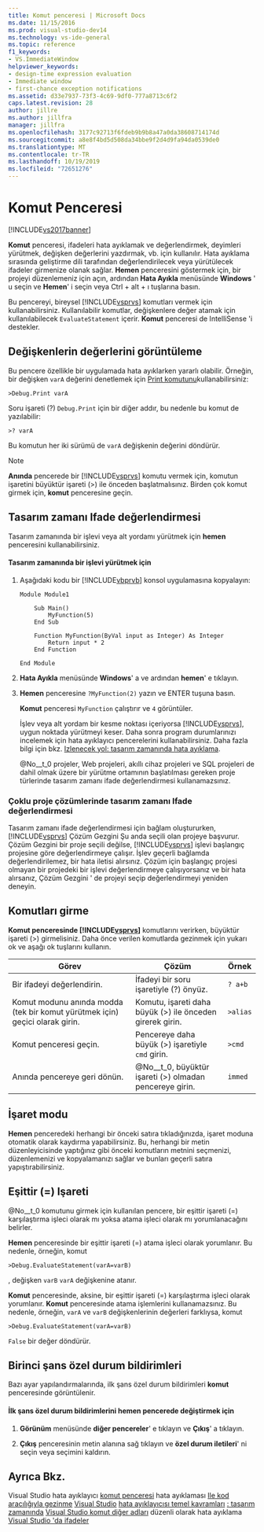 ```yaml
---
title: Komut penceresi | Microsoft Docs
ms.date: 11/15/2016
ms.prod: visual-studio-dev14
ms.technology: vs-ide-general
ms.topic: reference
f1_keywords:
- VS.ImmediateWindow
helpviewer_keywords:
- design-time expression evaluation
- Immediate window
- first-chance exception notifications
ms.assetid: d33e7937-73f3-4c69-9df0-777a8713c6f2
caps.latest.revision: 28
author: jillre
ms.author: jillfra
manager: jillfra
ms.openlocfilehash: 3177c92713f6fdeb9b9b8a47a0da38608714174d
ms.sourcegitcommit: a8e8f4bd5d508da34bbe9f2d4d9fa94da0539de0
ms.translationtype: MT
ms.contentlocale: tr-TR
ms.lasthandoff: 10/19/2019
ms.locfileid: "72651276"
---
```

# <a name="immediate-window"></a>Komut Penceresi
[!INCLUDE[vs2017banner](../../includes/vs2017banner.md)]

**Komut** penceresi, ifadeleri hata ayıklamak ve değerlendirmek, deyimleri yürütmek, değişken değerlerini yazdırmak, vb. için kullanılır. Hata ayıklama sırasında geliştirme dili tarafından değerlendirilecek veya yürütülecek ifadeler girmenize olanak sağlar. **Hemen** penceresini göstermek için, bir projeyi düzenlemeniz için açın, ardından **Hata Ayıkla** menüsünde **Windows** ' u seçin ve **Hemen**' i seçin veya Ctrl + alt + ı tuşlarına basın.

 Bu pencereyi, bireysel [!INCLUDE[vsprvs](../../includes/vsprvs-md.md)] komutları vermek için kullanabilirsiniz. Kullanılabilir komutlar, değişkenlere değer atamak için kullanılabilecek `EvaluateStatement` içerir. **Komut** penceresi de IntelliSense 'i destekler.

## <a name="displaying-the-values-of-variables"></a>Değişkenlerin değerlerini görüntüleme
 Bu pencere özellikle bir uygulamada hata ayıklarken yararlı olabilir. Örneğin, bir değişken `varA` değerini denetlemek için [Print komutunu](../../ide/reference/print-command.md)kullanabilirsiniz:

```
>Debug.Print varA
```

 Soru işareti (?) `Debug.Print` için bir diğer addır, bu nedenle bu komut de yazılabilir:

```
>? varA
```

 Bu komutun her iki sürümü de `varA` değişkenin değerini döndürür.

> [!NOTE]
> **Anında** pencerede bir [!INCLUDE[vsprvs](../../includes/vsprvs-md.md)] komutu vermek için, komutun işaretini büyüktür işareti (>) ile önceden başlatmalısınız. Birden çok komut girmek için, **komut** penceresine geçin.

## <a name="design-time-expression-evaluation"></a>Tasarım zamanı Ifade değerlendirmesi
 Tasarım zamanında bir işlevi veya alt yordamı yürütmek için **hemen** penceresini kullanabilirsiniz.

#### <a name="to-execute-a-function-at-design-time"></a>Tasarım zamanında bir işlevi yürütmek için

1. Aşağıdaki kodu bir [!INCLUDE[vbprvb](../../includes/vbprvb-md.md)] konsol uygulamasına kopyalayın:

   ```
   Module Module1

       Sub Main()
           MyFunction(5)
       End Sub

       Function MyFunction(ByVal input as Integer) As Integer
           Return input * 2
       End Function

   End Module
   ```

2. **Hata Ayıkla** menüsünde **Windows**' a ve ardından **hemen**' e tıklayın.

3. **Hemen** penceresine `?MyFunction(2)` yazın ve ENTER tuşuna basın.

    **Komut** penceresi `MyFunction` çalıştırır ve `4` görüntüler.

   İşlev veya alt yordam bir kesme noktası içeriyorsa [!INCLUDE[vsprvs](../../includes/vsprvs-md.md)], uygun noktada yürütmeyi keser. Daha sonra program durumlarınızı incelemek için hata ayıklayıcı pencerelerini kullanabilirsiniz. Daha fazla bilgi için bkz. [Izlenecek yol: tasarım zamanında hata ayıklama](../../debugger/walkthrough-debugging-at-design-time.md).

   @No__t_0 projeler, Web projeleri, akıllı cihaz projeleri ve SQL projeleri de dahil olmak üzere bir yürütme ortamının başlatılması gereken proje türlerinde tasarım zamanı ifade değerlendirmesi kullanamazsınız.

### <a name="design-time-expression-evaluation-in-multi-project-solutions"></a>Çoklu proje çözümlerinde tasarım zamanı Ifade değerlendirmesi
 Tasarım zamanı ifade değerlendirmesi için bağlam oluştururken, [!INCLUDE[vsprvs](../../includes/vsprvs-md.md)] Çözüm Gezgini Şu anda seçili olan projeye başvurur. Çözüm Gezgini bir proje seçili değilse, [!INCLUDE[vsprvs](../../includes/vsprvs-md.md)] işlevi başlangıç projesine göre değerlendirmeye çalışır. İşlev geçerli bağlamda değerlendirilemez, bir hata iletisi alırsınız. Çözüm için başlangıç projesi olmayan bir projedeki bir işlevi değerlendirmeye çalışıyorsanız ve bir hata alırsanız, Çözüm Gezgini ' de projeyi seçip değerlendirmeyi yeniden deneyin.

## <a name="entering-commands"></a>Komutları girme
 **Komut penceresinde [!INCLUDE[vsprvs](../../includes/vsprvs-md.md)]** komutlarını verirken, büyüktür işareti (>) girmelisiniz. Daha önce verilen komutlarda gezinmek için yukarı ok ve aşağı ok tuşlarını kullanın.

|Görev|Çözüm|Örnek|
|----------|--------------|-------------|
|Bir ifadeyi değerlendirin.|İfadeyi bir soru işaretiyle (?) önyüz.|`? a+b`|
|Komut modunu anında modda (tek bir komut yürütmek için) geçici olarak girin.|Komutu, işareti daha büyük (>) ile önceden girerek girin.|`>alias`|
|Komut penceresi geçin.|Pencereye daha büyük (>) işaretiyle `cmd` girin.|`>cmd`|
|Anında pencereye geri dönün.|@No__t_0, büyüktür işareti (>) olmadan pencereye girin.|`immed`|

## <a name="mark-mode"></a>İşaret modu
 **Hemen** penceredeki herhangi bir önceki satıra tıkladığınızda, işaret moduna otomatik olarak kaydırma yapabilirsiniz. Bu, herhangi bir metin düzenleyicisinde yaptığınız gibi önceki komutların metnini seçmenizi, düzenlemenizi ve kopyalamanızı sağlar ve bunları geçerli satıra yapıştırabilirsiniz.

## <a name="the-equals--sign"></a>Eşittir (=) Işareti
 @No__t_0 komutunu girmek için kullanılan pencere, bir eşittir işareti (=) karşılaştırma işleci olarak mı yoksa atama işleci olarak mı yorumlanacağını belirler.

 **Hemen** penceresinde bir eşittir işareti (=) atama işleci olarak yorumlanır. Bu nedenle, örneğin, komut

```
>Debug.EvaluateStatement(varA=varB)
```

 , değişken `varB` `varA` değişkenine atanır.

 **Komut** penceresinde, aksine, bir eşittir işareti (=) karşılaştırma işleci olarak yorumlanır. **Komut** penceresinde atama işlemlerini kullanamazsınız. Bu nedenle, örneğin, `varA` ve `varB` değişkenlerinin değerleri farklıysa, komut

```
>Debug.EvaluateStatement(varA=varB)
```

 `False` bir değer döndürür.

## <a name="first-chance-exception-notifications"></a>Birinci şans özel durum bildirimleri
 Bazı ayar yapılandırmalarında, ilk şans özel durum bildirimleri **komut** penceresinde görüntülenir.

#### <a name="to-toggle-first-chance-exception-notifications-in-the-immediate-window"></a>İlk şans özel durum bildirimlerini hemen pencerede değiştirmek için

1. **Görünüm** menüsünde **diğer pencereler**' e tıklayın ve **Çıkış**' a tıklayın.

2. **Çıkış** penceresinin metin alanına sağ tıklayın ve **özel durum iletileri**' ni seçin veya seçimini kaldırın.

## <a name="see-also"></a>Ayrıca Bkz.
 Visual Studio hata ayıklayıcı [komut penceresi](../../ide/reference/command-window.md) hata ayıklaması [Ile kod aracılığıyla gezinme](../../debugger/navigating-through-code-with-the-debugger.md) [Visual Studio](../../debugger/debugging-in-visual-studio.md) [hata ayıklayıcısı temel kavramları](../../debugger/debugger-basics.md) [: tasarım zamanında](../../debugger/walkthrough-debugging-at-design-time.md) [Visual Studio komut diğer adları](../../ide/reference/visual-studio-command-aliases.md) düzenli olarak hata ayıklama [ Visual Studio 'da ifadeler](../../ide/using-regular-expressions-in-visual-studio.md)
